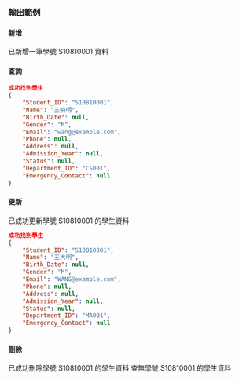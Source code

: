 ### 輸出範例

#### 新增
已新增一筆學號 S10810001 資料

#### 查詢
```json
成功找到學生
{
    "Student_ID": "S10810001",
    "Name": "王曉明",
    "Birth_Date": null,
    "Gender": "M",
    "Email": "wang@example.com",
    "Phone": null,
    "Address": null,
    "Admission_Year": null,
    "Status": null,
    "Department_ID": "CS001",
    "Emergency_Contact": null
}
```

#### 更新
已成功更新學號 S10810001 的學生資料
```json
成功找到學生
{
    "Student_ID": "S10810001",
    "Name": "王大明",
    "Birth_Date": null,
    "Gender": "M",
    "Email": "WANG@example.com",
    "Phone": null,
    "Address": null,
    "Admission_Year": null,
    "Status": null,
    "Department_ID": "MA001",
    "Emergency_Contact": null
}
```

#### 刪除
已成功刪除學號 S10810001 的學生資料
查無學號 S10810001 的學生資料